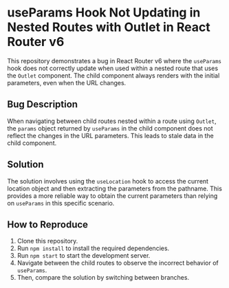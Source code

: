 # useParams Hook Not Updating in Nested Routes with Outlet in React Router v6

This repository demonstrates a bug in React Router v6 where the `useParams` hook does not correctly update when used within a nested route that uses the `Outlet` component. The child component always renders with the initial parameters, even when the URL changes.

## Bug Description

When navigating between child routes nested within a route using `Outlet`, the `params` object returned by `useParams` in the child component does not reflect the changes in the URL parameters.  This leads to stale data in the child component.

## Solution

The solution involves using the `useLocation` hook to access the current location object and then extracting the parameters from the pathname. This provides a more reliable way to obtain the current parameters than relying on `useParams` in this specific scenario.

## How to Reproduce

1. Clone this repository.
2. Run `npm install` to install the required dependencies.
3. Run `npm start` to start the development server.
4. Navigate between the child routes to observe the incorrect behavior of `useParams`.
5. Then, compare the solution by switching between branches.